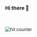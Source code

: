 ### Hi there 👋

<br><br>
<img src="https://profile-counter.glitch.me/iamnamananand996/count.svg" alt="hit counter" align="center">

<!--
**iamnamananand996/iamnamananand996** is a ✨ _special_ ✨ repository because its `README.md` (this file) appears on your GitHub profile.

Here are some ideas to get you started:

- 🔭 I’m currently working on ...
- 🌱 I’m currently learning ...
- 👯 I’m looking to collaborate on ...
- 🤔 I’m looking for help with ...
- 💬 Ask me about ...
- 📫 How to reach me: ...
- 😄 Pronouns: ...
- ⚡ Fun fact: ...
-->
